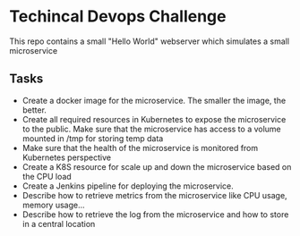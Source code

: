 

# Techincal Devops Challenge

This repo contains a small "Hello World" webserver which simulates a small microservice

## Tasks


 - Create a docker image for the microservice. The smaller the image, the better.
 - Create all required resources in Kubernetes to expose the microservice to the public. Make sure that the microservice has access to a volume mounted in /tmp for storing temp data
 - Make sure that the health of the microservice is monitored from Kubernetes perspective
 - Create a K8S resource for scale up and down the microservice based on the CPU load
 - Create a Jenkins pipeline for deploying the microservice.
 - Describe how to retrieve metrics from the microservice like CPU usage, memory usage...
 - Describe how to retrieve the log from the microservice and how to store in a central location
